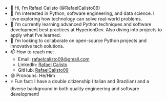 - 👋 Hi, I’m Rafael Calisto (@RafaelCalisto09)
- 👀 I’m interested in Python, software engineering, and data science. I love exploring how technology can solve real-world problems.
- 🌱 I’m currently learning advanced Python techniques and software development best practices at HyperionDev. Also diving into projects to apply what I’ve learned.
- 💞️ I’m looking to collaborate on open-source Python projects and innovative tech solutions.
- 📫 How to reach me: 
  - Email: rafaelcalisto09@gmail.com
  - LinkedIn: [Rafael Calisto](http://linkedin.com/in/rafael-calisto-937b6524)
  - GitHub: [RafaelCalisto09](https://github.com/RafaelCalisto09)
- 😄 Pronouns: He/Him
- ⚡ Fun fact: I have a double citizenship (Italian and Brazilian) and a diverse background in both quality engineering and software development!


<!---
RafaelCalisto09/RafaelCalisto09 is a ✨ special ✨ repository because its `README.md` (this file) appears on your GitHub profile.
You can click the Preview link to take a look at your changes.
--->
